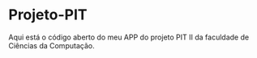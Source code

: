 # Projeto-PIT
Aqui está o código aberto do meu APP do projeto PIT II da faculdade de Ciências da Computação.
